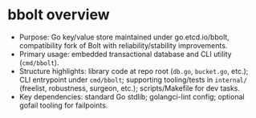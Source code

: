 # bbolt overview
- Purpose: Go key/value store maintained under go.etcd.io/bbolt, compatibility fork of Bolt with reliability/stability improvements.
- Primary usage: embedded transactional database and CLI utility (`cmd/bbolt`).
- Structure highlights: library code at repo root (`db.go`, `bucket.go`, etc.); CLI entrypoint under `cmd/bbolt`; supporting tooling/tests in `internal/` (freelist, robustness, surgeon, etc.); scripts/Makefile for dev tasks.
- Key dependencies: standard Go stdlib; golangci-lint config; optional gofail tooling for failpoints.
